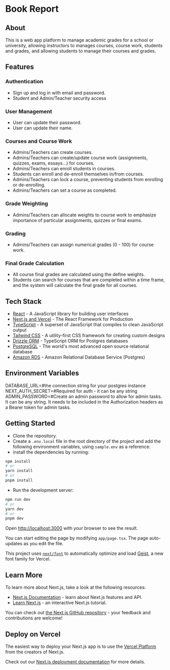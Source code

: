 # Book Report

## About

This is a web app platform to manage academic grades for a school or university, allowing instructors to manages courses, course work, students and grades, and allowing students to manage their courses and grades.

## Features

### Authentication

- Sign up and log in with email and password.
- Student and Admin/Teacher security access

### User Management

- User can update their password.
- User can update their name.

### Courses and Course Work

- Admins/Teachers can create courses.
- Admins/Teachers can create/update course work (assignments, quizzes, exams, essays...) for courses.
- Admins/Teachers can enroll students in courses.
- Students can enroll and de-enroll themselves in/from courses.
- Admins/Teachers can lock a course, preventing students from enrolling or de-enrolling.
- Admins/Teachers can set a course as completed.

### Grade Weighting

- Admins/Teachers can allocate weights to course work to emphasize importance of particular assignments, quizzes or final exams.

### Grading

- Admins/Teachers can assign numerical grades (0 - 100) for course work.

### Final Grade Calculation

- All course final grades are calculated using the define weights.
- Students can search for courses that are completed within a time frame, and the system will calculate the final grade for all courses.

## Tech Stack

- [React](https://reactjs.org/) - A JavaScript library for building user interfaces
- [Next.js and Vercel](https://nextjs.org/) - The React Framework for Production
- [TypeScript](https://www.typescriptlang.org/) - A superset of JavaScript that compiles to clean JavaScript output
- [Tailwind CSS](https://tailwindcss.com/) - A utility-first CSS framework for creating custom designs
- [Drizzle ORM](https://orm.drizzle.team/) - TypeScript ORM for Postgres databases
- [PostgreSQL](https://www.postgresql.org/) - The world's most advanced open source relational database
- [Amazon RDS](https://aws.amazon.com/rds/) - Amazon Relational Database Service (Postgres)

## Environment Variables

DATABASE_URL=#the connection string for your postgres instance
NEXT_AUTH_SECRET=#Required for auth - it can be any string
ADMIN_PASSWORD=#Create an admin password to allow for admin tasks. It can be any string. It needs to be included in the Authorization headers as a Bearer token for admin tasks.

## Getting Started

- Clone the repository.
- Create a `.env.local` file in the root directory of the project and add the following environment variables, using `sample.env` as a reference:
- install the dependencies by running:

```bash
npm install
# or
yarn install
# or
pnpm install
```

- Run the development server:

```bash
npm run dev
# or
yarn dev
# or
pnpm dev
```

Open [http://localhost:3000](http://localhost:3000) with your browser to see the result.

You can start editing the page by modifying `app/page.tsx`. The page auto-updates as you edit the file.

This project uses [`next/font`](https://nextjs.org/docs/app/building-your-application/optimizing/fonts) to automatically optimize and load [Geist](https://vercel.com/font), a new font family for Vercel.

## Learn More

To learn more about Next.js, take a look at the following resources:

- [Next.js Documentation](https://nextjs.org/docs) - learn about Next.js features and API.
- [Learn Next.js](https://nextjs.org/learn) - an interactive Next.js tutorial.

You can check out [the Next.js GitHub repository](https://github.com/vercel/next.js) - your feedback and contributions are welcome!

## Deploy on Vercel

The easiest way to deploy your Next.js app is to use the [Vercel Platform](https://vercel.com/new?utm_medium=default-template&filter=next.js&utm_source=create-next-app&utm_campaign=create-next-app-readme) from the creators of Next.js.

Check out our [Next.js deployment documentation](https://nextjs.org/docs/app/building-your-application/deploying) for more details.

